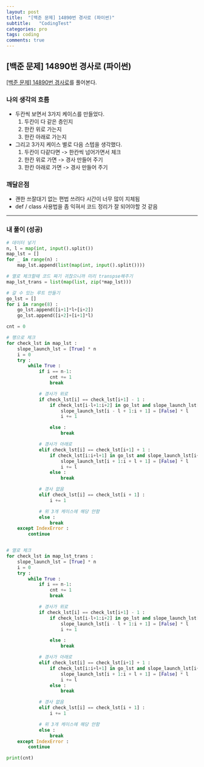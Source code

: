 ```yaml
---
layout: post
title:  "[백준 문제] 14890번 경사로 (파이썬)"
subtitle:   "CodingTest"
categories: pro
tags: coding
comments: true
---
```


## [백준 문제] 14890번 경사로 (파이썬)

[[백준 문제] 14890번 경사로](https://www.acmicpc.net/problem/14890)를 풀어본다.

### 나의 생각의 흐름
- 두칸씩 보면서 3가지 케이스를 만들었다.
    1. 두칸이 다 같은 층인지
    2. 한칸 위로 가는지
    3. 한칸 아래로 가는지
- 그리고 3가지 케이스 별로 다음 스텝을 생각했다.
    1. 두칸이 다같다면 -> 한칸씩 넘어가면서 체크
    2. 한칸 위로 가면 -> 경사 만들어 주기
    3. 한칸 아래로 가면 -> 경사 만들어 주기


### 깨달은점
- 괜한 쓰잘대기 없는 편법 쓰려다 시간이 너무 많이 지체됨
- def / class 사용법을 좀 익혀서 코드 정리가 잘 되어야할 것 같음

---

### 내 풀이 (성공)
```python
# 데이터 넣기
n, l = map(int, input().split())
map_lst = []
for _ in range(n) :
    map_lst.append(list(map(int, input().split())))

# 열로 체크할때 코드 짜기 귀찮으니까 미리 transpse해주기
map_lst_trans = list(map(list, zip(*map_lst)))

# 갈 수 있는 루트 만들기
go_lst = []
for i in range(8) :
    go_lst.append([i+1]*l+[i+2])
    go_lst.append([i+2]+[i+1]*l)

cnt = 0

# 행으로 체크
for check_lst in map_lst :
    slope_launch_lst = [True] * n
    i = 0
    try :
        while True :
            if i == n-1:
                cnt += 1
                break

            # 경사가 위로
            if check_lst[i] == check_lst[i+1] - 1 :
                if check_lst[i-l+1:i+2] in go_lst and slope_launch_lst[i-l+1:i+1] == [True]*l :
                    slope_launch_lst[i - l + 1:i + 1] = [False] * l
                    i += 1

                else :
                    break

            # 경사가 아래로
            elif check_lst[i] == check_lst[i+1] + 1 :
                if check_lst[i:i+l+1] in go_lst and slope_launch_lst[i+1:i+l+1] == [True]*l:
                    slope_launch_lst[i + 1:i + l + 1] = [False] * l
                    i += l
                else :
                    break

            # 경사 없음
            elif check_lst[i] == check_lst[i + 1] :
                i += 1

            # 위 3개 케이스에 해당 안함
            else :
                break
    except IndexError :
        continue


# 열로 체크
for check_lst in map_lst_trans :
    slope_launch_lst = [True] * n
    i = 0
    try :
        while True :
            if i == n-1:
                cnt += 1
                break

            # 경사가 위로
            if check_lst[i] == check_lst[i+1] - 1 :
                if check_lst[i-l+1:i+2] in go_lst and slope_launch_lst[i-l+1:i+1] == [True]*l :
                    slope_launch_lst[i - l + 1:i + 1] = [False] * l
                    i += 1

                else :
                    break

            # 경사가 아래로
            elif check_lst[i] == check_lst[i+1] + 1 :
                if check_lst[i:i+l+1] in go_lst and slope_launch_lst[i+1:i+l+1] == [True]*l:
                    slope_launch_lst[i + 1:i + l + 1] = [False] * l
                    i += l
                else :
                    break

            # 경사 없음
            elif check_lst[i] == check_lst[i + 1] :
                i += 1

            # 위 3개 케이스에 해당 안함
            else :
                break
    except IndexError :
        continue

print(cnt)
```
